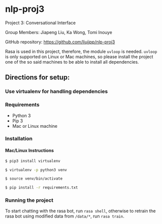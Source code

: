 # nlp-proj3
Project 3: Conversational Interface

Group Members: Jiapeng Liu, Ka Wong, Tomi Inouye

GitHub repository: https://github.com/liujjpp/nlp-proj3

Rasa is used in this project, therefore, the module `uvloop` is needed. `uvloop` is only supported on Linux or Mac machines, so please install the project one of the so said machines to be able to install all dependencies.

## Directions for setup:

### Use virtualenv for handling dependencies

### Requirements
* Python 3
* Pip 3
* Mac or Linux machine

### Installation
#### Mac/Linux Instructions
```bash
$ pip3 install virtualenv
```

```bash
$ virtualenv -p python3 venv
```

```bash
$ source venv/bin/activate
```

```bash
$ pip install -r requirements.txt
```
### Running the project
To start chatting with the rasa bot, run `rasa shell`, otherwise to retrain the rasa bot using modified data from `/data/*`, run `rasa train`.